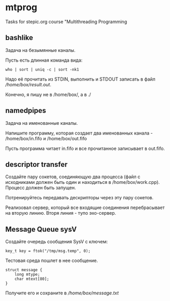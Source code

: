 mtprog
======

Tasks for stepic.org course "Multithreading Programming

## bashlike
Задача на безымянные каналы.

Пусть есть длинная команда вида:
```
who | sort | uniq -c | sort -nk1
```

Надо её прочитать из STDIN, выполнить и STDOUT записать в файл */home/box/result.out*.

Конечно, я пишу не в /home/box/, а в ./

## namedpipes

Задача на именованные каналы.

Напишите программу, которая создает два именованных канала - /home/box/in.fifo и /home/box/out.fifo

Пусть программа читает in.fifo и все прочитанное записывает в out.fifo.


## descriptor transfer

Создайте пару сокетов, соединяющую два процесса (файл с исходниками должен быть один и находиться в /home/box/work.cpp). Процесс должен быть запущен.

Потренируйтесь передавать дескрипторы через эту пару сокетов.

Реализовал сервер, который все входящие соединения перебрасывает на вторую линию.
Вторя линия - тупо эхо-сервер.


## Message Queue sysV

Создайте очередь сообщения SysV с ключем:
```
key_t key = ftok("/tmp/msg.temp", 0);
```
Тестовая среда пошлет в нее сообщение.
```
struct message {
    long mtype;
    char mtext[80];
}
```
Получите его и сохраните в */home/box/message.txt*
